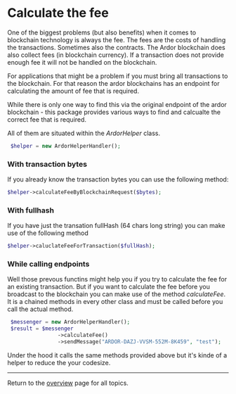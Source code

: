 # Calculate the fee

One of the biggest problems (but also benefits) when it comes to blockchain technology is always the fee. The fees are the costs of handling the transactions. Sometimes also the contracts. The Ardor blockchain does also collect fees (in blockchain currency). If a transaction does not provide enough fee it will not be handled on the blockchain.

For applications that might be a problem if you must bring all transactions to the blockchain. For that reason the ardor blockchains has an endpoint for calculating the amount of fee that is required.

While there is only one way to find this via the original endpoint of the ardor blockchain - this package provides various ways to find and calcualte the correct fee that is required.

All of them are situated within the *ArdorHelper* class.

```php
 $helper = new ArdorHelperHandler();
```

### With transaction bytes
If you already know the transaction bytes you can use the following method:
```php
$helper->calculateFeeByBlockchainRequest($bytes);
```

### With fullhash
If you have just the transation fullHash (64 chars long string) you can make use of the following method

```php
$helper->caluclateFeeForTransaction($fullHash); 
```

### While calling endpoints

Well those prevous functins might help you if you try to calculate the fee for an existing transaction. But if you want to calculate the fee before you broadcast to the blockchain you can make use of the method *calculateFee*. It is a chained methods in every other class and must be called before you call the actual method.

```php
 $messenger = new ArdorHelperHandler();        
 $result = $messenger
                ->calculateFee()
                ->sendMessage("ARDOR-DAZJ-VVSM-552M-8K459", "test");

```

Under the hood it calls the same methods provided above but it's kinde of a helper to reduce the your codesize.

---
Return to the [overview](../overview.md) page for all topics.
